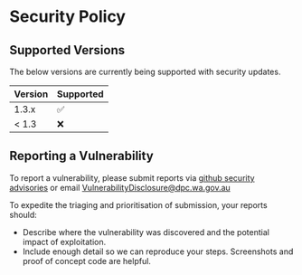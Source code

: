 # Security Policy

## Supported Versions

The below versions are currently being supported with security updates.

| Version | Supported          |
| ------- | ------------------ |
| 1.3.x   | :white_check_mark: |
| < 1.3   | :x:                |

## Reporting a Vulnerability

To report a vulnerability, please submit reports via [github security advisories](https://github.com/wagov/nbdev-squ/security/advisories/new) or email <VulnerabilityDisclosure@dpc.wa.gov.au>

To expedite the triaging and prioritisation of submission, your reports should:

- Describe where the vulnerability was discovered and the potential impact of exploitation.
- Include enough detail so we can reproduce your steps. Screenshots and proof of concept code are helpful.
